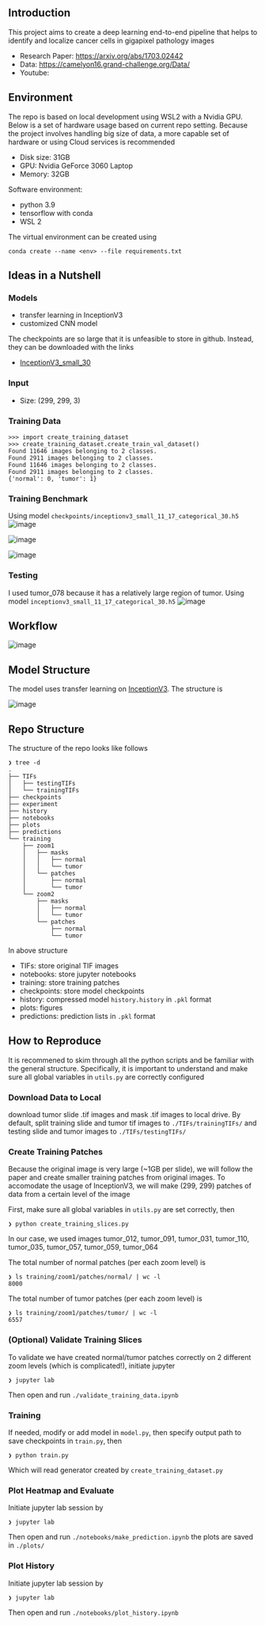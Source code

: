 ## Introduction

This project aims to create a deep learning end-to-end pipeline that helps to identify and localize cancer cells in gigapixel pathology images

* Research Paper: https://arxiv.org/abs/1703.02442
* Data: https://camelyon16.grand-challenge.org/Data/
* Youtube: 

## Environment

The repo is based on local development using WSL2 with a Nvidia GPU. Below is a set of hardware usage based on current repo setting. Because the project involves handling big size of data, a more capable set of hardware or using Cloud services is recommended

* Disk size: 31GB
* GPU: Nvidia GeForce 3060 Laptop
* Memory: 32GB

Software environment:

* python 3.9
* tensorflow with conda
* WSL 2

The virtual environment can be created using 
```
conda create --name <env> --file requirements.txt
```

## Ideas in a Nutshell

### Models

* transfer learning in InceptionV3
* customized CNN model

The checkpoints are so large that it is unfeasible to store in github. Instead, they can be downloaded with the links

* [InceptionV3_small_30](https://drive.google.com/file/d/1zFgo7c1HrH9spK88pqwYjwRs4PGi7-SX/view?usp=share_link)



### Input

* Size: (299, 299, 3)

### Training Data
```
>>> import create_training_dataset
>>> create_training_dataset.create_train_val_dataset()
Found 11646 images belonging to 2 classes.
Found 2911 images belonging to 2 classes.
Found 11646 images belonging to 2 classes.
Found 2911 images belonging to 2 classes.
{'normal': 0, 'tumor': 1}
``` 

### Training Benchmark

Using model `checkpoints/inceptionv3_small_11_17_categorical_30.h5`
![image](plots/Accuracy_inceptionv3_small_11_17_categorical_30.png)

![image](plots/Auc_inceptionv3_small_11_17_categorical_30.png)

![image](plots/Recall_inceptionv3_small_11_17_categorical_30.png)

### Testing

I used tumor_078 because it has a relatively large region of tumor. Using model `inceptionv3_small_11_17_categorical_30.h5`
![image](plots/inceptionv3_small_11_17_categorical_30_step1_tumor_078_level7.png)

## Workflow

![image](workflow.png)

## Model Structure

The model uses transfer learning on [InceptionV3](https://keras.io/api/applications/inceptionv3/). The structure is

![image](inceptionv3small_structure.png)

## Repo Structure

The structure of the repo looks like follows
```
❯ tree -d
.
├── TIFs
│   ├── testingTIFs
│   └── trainingTIFs
├── checkpoints
├── experiment
├── history
├── notebooks
├── plots
├── predictions
└── training
    ├── zoom1
    │   ├── masks
    │   │   ├── normal
    │   │   └── tumor
    │   └── patches
    │       ├── normal
    │       └── tumor
    └── zoom2
        ├── masks
        │   ├── normal
        │   └── tumor
        └── patches
            ├── normal
            └── tumor
```
In above structure
* TIFs: store original TIF images
* notebooks: store jupyter notebooks
* training: store training patches
* checkpoints: store model checkpoints
* history: compressed model `history.history` in `.pkl` format
* plots: figures
* predictions: prediction lists in `.pkl` format

## How to Reproduce
<!-- 1. run `prepare_data.ipynb` on Google Colab -->
It is recommened to skim through all the python scripts and be familiar with the general structure. Specifically, it is important to understand and make sure all global variables in `utils.py` are correctly configured

### Download Data to Local

download tumor slide .tif images and mask .tif images to local
drive. By default, split training slide and tumor tif images to `./TIFs/trainingTIFs/` and testing slide and tumor images to `./TIFs/testingTIFs/`

### Create Training Patches

Because the original image is very large (~1GB per slide), we will follow the paper and create smaller training patches from original images. To accomodate the usage of InceptionV3, we will make (299, 299) patches of data from a certain level of the image

First, make sure all global variables in `utils.py` are set correctly, then

```
❯ python create_training_slices.py
```

In our case, we used images tumor_012, tumor_091, tumor_031, tumor_110, tumor_035, tumor_057, tumor_059, tumor_064

The total number of normal patches (per each zoom level) is

```
❯ ls training/zoom1/patches/normal/ | wc -l
8000
```

The total number of tumor patches (per each zoom level) is

```
❯ ls training/zoom1/patches/tumor/ | wc -l
6557
```

### (Optional) Validate Training Slices

To validate we have created normal/tumor patches correctly on 2 different zoom levels (which is complicated!), initiate jupyter
```
❯ jupyter lab
```
Then open and run `./validate_training_data.ipynb`

### Training 

If needed, modify or add model in `model.py`, then 
specify output path to save checkpoints in `train.py`, then

```
❯ python train.py
```

Which will read generator created by `create_training_dataset.py`

### Plot Heatmap and Evaluate

Initiate jupyter lab session by
```
❯ jupyter lab
```

Then open and run `./notebooks/make_prediction.ipynb`
the plots are saved in `./plots/`

### Plot History

Initiate jupyter lab session by
```
❯ jupyter lab
```

Then open and run `./notebooks/plot_history.ipynb`